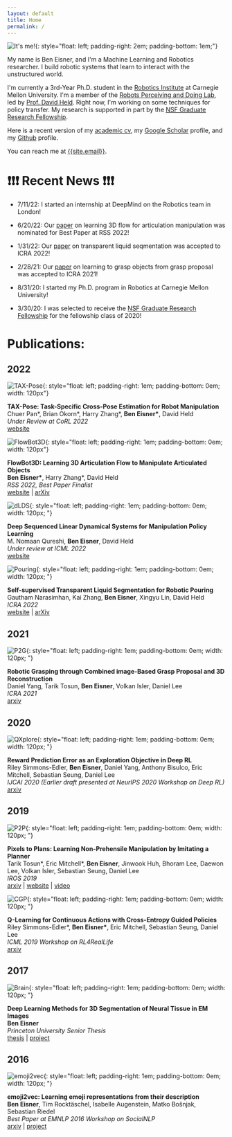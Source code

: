 ```yaml
---
layout: default
title: Home
permalink: /
---
```


![It's me!](/files/headshot.png){: style="float: left; padding-right: 2em; padding-bottom: 1em;"}

My name is Ben Eisner, and I'm a Machine Learning and Robotics researcher. I build robotic systems that learn to interact with the unstructured world.

I'm currently a 3rd-Year Ph.D. student in the [Robotics Institute](https://www.ri.cmu.edu/) at Carnegie Mellon University. I'm a member of the [Robots Perceiving and Doing Lab](https://r-pad.github.io/), led by [Prof. David Held](https://davheld.github.io/). Right now, I'm working on some techniques for policy transfer. My research is supported in part by the [NSF Graduate Research Fellowship](https://www.nsfgrfp.org/).

<!-- Here a recent version of my [resume]({{site.resume_path}}) and my [academic cv]({{site.cv_path}}). -->

Here is a recent version of my [academic cv]({{site.cv_path}}), my [Google Scholar](https://scholar.google.com/citations?user=RWe-v0UAAAAJ&hl=en) profile, and my [Github](https://github.com/beneisner) profile.

You can reach me at [{{site.email}}](mailto:{{site.email}}).

# ❗❗❗ Recent News ❗❗❗

- 7/11/22: I started an internship at DeepMind on the Robotics team in London!

- 6/20/22: Our [paper](https://sites.google.com/view/articulated-flowbot-3d) on learning 3D flow for articulation manipulation was nominated for Best Paper at RSS 2022!

- 1/31/22: Our [paper](https://sites.google.com/view/transparentliquidpouring) on transparent liquid seqmentation was accepted to ICRA 2022!

- 2/28/21: Our [paper](https://arxiv.org/abs/2003.01649) on learning to grasp objects from grasp proposal was accepted to ICRA 2021!

- 8/31/20: I started my Ph.D. program in Robotics at Carnegie Mellon University!

- 3/30/20: I was selected to receive the [NSF Graduate Research Fellowship](https://www.nsfgrfp.org/) for the fellowship class of 2020!

<!-- This div adds a grey box around things, but nukes all the other formatting... smh. -->
<!-- <div style="background-color: #d3d3d3; padding: 0em 1em 1em 1em; border: 1px solid black; margin: 0em 0em 0em 0em;">
<h1>Latest News</h1>

<ul>
<li>10/31/20: We submitted a <a href="https://arxiv.org/abs/2003.01649">paper</a> on learning to grasp objects from grasp proposal and image reconstruction to ICRA 2021!</li>

<li>8/31/20: I started my Ph.D. program in Robotics at Carnegie Mellon University!</li>

<li>4/20/20: Our <a href="https://arxiv.org/abs/1906.08189">paper</a> using TD-error as an exploration signal was accepted for publication at IJCAI 2020!</li>

<li>3/30/20: I was selected to receive the <a href="https://www.nsfgrfp.org/">NSF Graduate Research Fellowship</a> for the fellowship class of 2020!</li>

</ul>
</div> -->

# Publications:

## 2022

![TAX-Pose](/files/taxpose.webp){: style="float: left; padding-right: 1em; padding-bottom: 0em; width: 120px"}

**TAX-Pose: Task-Specific Cross-Pose Estimation for Robot Manipulation**  
Chuer Pan\*, Brian Okorn\*, Harry Zhang\*, **Ben Eisner\***, David Held  
_Under Review at CoRL 2022_  
[website](https://sites.google.com/view/tax-pose/home)

![FlowBot3D](/files/flowbot3d.webp){: style="float: left; padding-right: 1em; padding-bottom: 0em; width: 120px"}

**FlowBot3D: Learning 3D Articulation Flow to Manipulate Articulated Objects**  
**Ben Eisner\***, Harry Zhang\*, David Held  
_RSS 2022, Best Paper Finalist_  
[website](https://sites.google.com/view/articulated-flowbot-3d) | [arXiv](https://arxiv.org/abs/2205.04382)

![dLDS](/files/dlds.png){: style="float: left; padding-right: 1em; padding-bottom: 0em; width: 120px; "}

**Deep Sequenced Linear Dynamical Systems for Manipulation Policy Learning**  
M. Nomaan Qureshi, **Ben Eisner**, David Held  
_Under review at ICML 2022_  
[website](https://sites.google.com/view/deep-sequenced-lds)

![Pouring](/files/water1.webp){: style="float: left; padding-right: 1em; padding-bottom: 0em; width: 120px; "}

**Self-supervised Transparent Liquid Segmentation for Robotic Pouring**  
Gautham Narasimhan, Kai Zhang, **Ben Eisner**, Xingyu Lin, David Held  
_ICRA 2022_  
[website](https://sites.google.com/view/transparentliquidpouring) | [arXiv](https://arxiv.org/abs/2203.01538)

## 2021

![P2G](/files/p2g.png){: style="float: left; padding-right: 1em; padding-bottom: 0em; width: 120px; "}

**Robotic Grasping through Combined image-Based Grasp Proposal and 3D Reconstruction**  
Daniel Yang, Tarik Tosun, **Ben Eisner**, Volkan Isler, Daniel Lee  
_ICRA 2021_  
[arxiv](https://arxiv.org/abs/2003.01649)

## 2020

![QXplore](/files/qxplore.png){: style="float: left; padding-right: 1em; padding-bottom: 0em; width: 120px; "}


**Reward Prediction Error as an Exploration Objective in Deep RL**  
Riley Simmons-Edler, **Ben Eisner**, Daniel Yang, Anthony Bisulco, Eric Mitchell, Sebastian Seung, Daniel Lee  
_IJCAI 2020 (Earlier draft presented at NeurIPS 2020 Workshop on Deep RL)_  
[arxiv](https://arxiv.org/abs/1906.08189)

## 2019

![P2P](/files/p2p.png){: style="float: left; padding-right: 1em; padding-bottom: 0em; width: 120px; "}


**Pixels to Plans: Learning Non-Prehensile Manipulation by Imitating a Planner**  
Tarik Tosun\*, Eric Mitchell\*, **Ben Eisner**, Jinwook Huh, Bhoram Lee, Daewon Lee, Volkan Isler, Sebastian Seung, Daniel Lee  
_IROS 2019_  
[arxiv](https://arxiv.org/abs/1904.03260) | [website](https://sites.google.com/prod/view/pixels-to-plans/home) | [video](https://www.youtube.com/watch?v=voIkyiBtwn4&t=1s)

![CGP](/files/cgp.png){: style="float: left; padding-right: 1em; padding-bottom: 0em; width: 120px; "}


**Q-Learning for Continuous Actions with Cross-Entropy Guided Policies**  
Riley Simmons-Edler\*, **Ben Eisner\***, Eric Mitchell, Sebastian Seung, Daniel Lee  
_ICML 2019 Workshop on RL4RealLife_  
[arxiv](https://arxiv.org/abs/1903.10605)

## 2017

![Brain](/files/brain1.webp){: style="float: left; padding-right: 1em; padding-bottom: 0em; width: 120px; "}


**Deep Learning Methods for 3D Segmentation of Neural Tissue in EM Images**  
**Ben Eisner**  
_Princeton University Senior Thesis_  
[thesis]({{site.thesis_path}}) | [project](https://github.com/tartavull/trace)

## 2016

![emoji2vec](/files/emoji.png){: style="float: left; padding-right: 1em; padding-bottom: 0em; width: 120px; "}


**emoji2vec: Learning emoji representations from their description**  
**Ben Eisner**, Tim Rocktäschel, Isabelle Augenstein, Matko Bošnjak, Sebastian Riedel  
_Best Paper at EMNLP 2016 Workshop on SocialNLP_  
[arxiv](https://arxiv.org/abs/1609.08359) | [project](https://github.com/uclnlp/emoji2vec)
